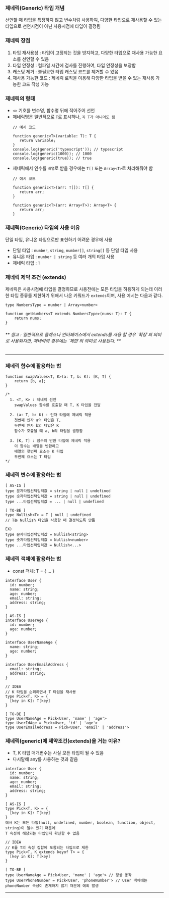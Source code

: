 ### 제네릭(Generic) 타입 개념
선언할 때 타입을 특정하지 않고 변수처럼 사용하여, 다양한 타입으로 재사용할 수 있는 타입으로 선언시점이 아닌 사용시점에 타입이 결정됨

### 제네릭 장점
1. 타입 재사용성 : 타입이 고정되는 것을 방지하고, 다양한 타입으로 재사용 가능한 요소를 선언할 수 있음<br>
2. 타입 안정성 : 컴파일 시간에 검사를 진행하여, 타입 안정성을 보장함<br>
3. 캐스팅 제거 : 불필요한 타입 캐스팅 코드를 제거할 수 있음<br>
4. 재사용 가능한 코드 : 제네릭 로직을 이용해 다양한 타입을 받을 수 있는 재사용 가능한 코드 작성 가능<br>

### 제네릭의 형태
- `<>` 기호를 변수명, 함수명 뒤에 적어주어 선언
- 제네릭명은 일반적으로 `T`로 표시하나, `꼭 T가 아니어도 됨`
    ~~~
    // 예시 코드

    function generic<T>(variable: T): T {
       return variable;
    }
    console.log(generic('typescript')); // typescript
    console.log(generic(1000)); // 1000
    console.log(generic(true)); // true
    ~~~ 
- 제네릭에서 인수를 `배열`로 받을 경우에는 `T[]` 또는 `Array<T>`로 처리해줘야 함
    ~~~
    // 예시 코드
  
    function generic<T>(arr: T[]): T[] {
       return arr; 
    }
  
    function generic<T>(arr: Array<T>): Array<T> {
       return arr; 
    }
    ~~~

### 제네릭(Generic) 타입의 사용 이유
단일 타입, 유니온 타입으로만 표현하기 어려운 경우에 사용
- 단일 타입 : `number`, `string`, `number[]`, `string[]` 등 단일 타입 사용
- 유니온 타입 : `number | string` 등 여러 개의 타입 사용
- 제네릭 타입 : `T`

### 제네릭 제약 조건 (extends)
제네릭은 사용시점에 타입을 결정하므로 사용전에는 모든 타입을 허용하게 되는데
이러한 타입 종류를 제한하기 위해서 나온 키워드가 `extends`이며, 사용 예시는 다음과 같다.
  ~~~
  type NumbersType = number | Array<number>
  
  function getNumbers<T extends NumbersType>(nums: T): T {
      return nums;
  }
  ~~~
<h6>** 참고 : 일반적으로 클래스나 인터페이스에서 extends를 사용 할 경우 `확장`의 의미로 사용되지만, 제네릭의 경우에는 `제한`의 의미로 사용된다. **</h6>

---

### 제네릭 함수에 활용하는 법

~~~
function swapValues<T, K>(a: T, b: K): [K, T] {
    return [b, a];
}

/*
  1. <T, K> : 제네릭 선언
    swapValues 함수를 호출할 때 T, K 타입을 전달

  2. (a: T, b: K) : 인자 타입에 제네릭 적용
    첫번째 인자 a의 타입은 T,
    두번째 인자 b의 타입은 K
    함수가 호출될 때 a, b의 타입을 결정함

  3. [K, T] : 함수의 반환 타입에 제네릭 적용
    이 함수는 배열을 반환하고
    배열의 첫번째 요소는 K 타입
    두번째 요소는 T 타입
*/
~~~

### 제네릭 변수에 활용하는 법

~~~
[ AS-IS ]
type 문자타입선택입력값 = string | null | undefined
type 숫자타입선택입력값 = string | null | undefined
type ...타입선택입력값 = ... | null | undefined

[ TO-BE ]
type Nullish<T> = T | null | undefined
// T는 Nullish 타입을 사용할 때 결정하도록 만듦

EX)
type 문자타입선택입력값 = Nullish<string>
type 숫자타입선택입력값 = Nullish<number>
type ...타입선택입력값 = Nullish<...>
~~~

### 제네릭 객체에 활용하는 법
- const 객체: T = { ... }

~~~
interface User {
  id: number;
  name: string;
  age: number;
  email: string;
  address: string;
}
~~~

~~~
[ AS-IS ]
interface UserAge {
  id: number;
  age: number;
}

interface UserNameAge {
  name: string;
  age: number;
}

interface UserEmailAddress {
  email: string;
  address: string;
}
~~~

~~~
// IDEA
// K 타입을 순회하면서 T 타입을 재사용
type Pick<T, K> = {
  [key in K]: T[key]
}
~~~

~~~
[ TO-BE ]
type UserNameAge = Pick<User, 'name' | 'age'>
type UserIdAge = Pick<User, 'id' | 'age'>
type UserEmailAddress = Pick<User, 'email' | 'address'>
~~~

### 제네릭(generic)에 제약조건(extends)을 거는 이유?
- T, K 타입 매개변수는 사실 모든 타입이 될 수 있음
- 다시말해 any를 사용하는 것과 같음

~~~
interface User {
  id: number;
  name: string;
  age: number;
  email: string;
  address: string;
}
~~~

~~~
[ AS-IS ]
type Pick<T, K> = {
  [key in K]: T[key]
}
에서 K는 모든 타입(null, undefined, number, boolean, function, object, string)이 될수 있기 때문에
T 속성에 해당되는 타입인지 확신할 수 없음
~~~

~~~
// IDEA
// K를 T의 속성 집합에 포함되는 타입으로 제한
type Pick<T, K extends keyof T> = {
  [key in K]: T[key]
}
~~~

~~~
[ TO-BE ]
type UserNameAge = Pick<User, 'name' | 'age'> // 정상 동작 
type UserPhoneNumber = Pick<User, 'phoneNumber'> // User 객체에는 phoneNumber 속성이 존재하지 않기 때문에 예외 발생
~~~

---